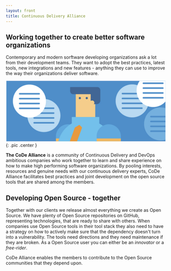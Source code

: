 ```yaml
---
layout: front
title: Continuous Delivery Alliance
---
```


## Working together to create better software organizations

Contemporary and modern sorftware developing organizations ask a lot from their development teams. They want to adopt the best practices, latest tools, new integrations and new features - anything they can use to improve the way their organizations deliver software.

![Alliance Chat](/images/alliance.chat.png){: .pic .center }

**The CoDe Alliance** is a community of Continuous Delivery and DevOps ambitious companies who work together to learn and share experience on how to make high performing software organizations. By pooling interests, resources and genuine needs with our continuous delivery experts, CoDe Alliance facilitates best practices and joint development on the open source tools that are shared among the members.

## Developing Open Source - together

Together with our clients we release almost everything we create as Open Source. We have plenty of Open Source repositories on GitHub, representing technologies, that are ready to share with others. When companies use Open Source tools in their tool stack they also need to have a strategy on how to actively make sure that the dependency doesn't turn into a vulnerability. The tools need directions and they need maintenance if they are broken. As a Open Source user you can either be an _innovator_ or a _free-rider_.

CoDe Alliance enables the members to contribute to the Open Source communities that they depend upon.

